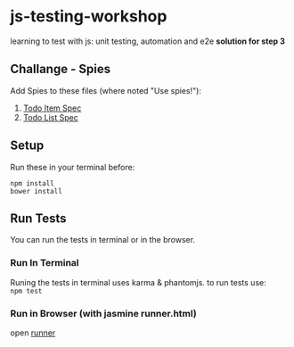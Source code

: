 # js-testing-workshop
learning to test with js: unit testing, automation and e2e
**solution for step 3**

## Challange - Spies
Add Spies to these files (where noted "Use spies!"):  
1. [Todo Item Spec](test/spec/TodoItem.spec.js)  
1. [Todo List Spec](test/spec/TodoList.spec.js)  


## Setup  
Run these in your terminal before:  
```
npm install  
bower install
```  


## Run Tests  
You can run the tests in terminal or in the browser.

### Run In Terminal  
Runing the tests in terminal uses karma & phantomjs. to run tests use:  
```npm test```

### Run in Browser (with jasmine runner.html)  
open [runner](/test/runner.html)